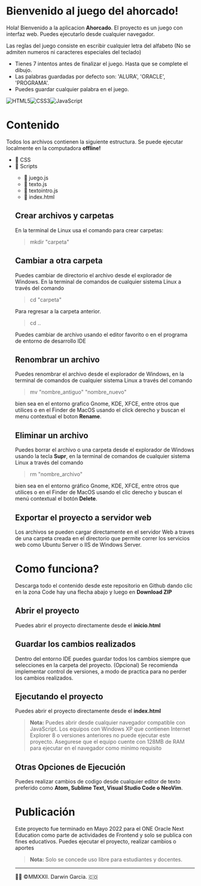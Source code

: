 # Bienvenido al juego del ahorcado!

Hola! Bienvenido a la aplicacion **Ahorcado**. 
El proyecto es un juego con interfaz web. Puedes ejecutarlo desde cualquier navegador. 

Las reglas del juego consiste en escribir cualquier letra del alfabeto (No se admiten numeros ni caracteres especiales del teclado)
<ul>
<li>Tienes 7 intentos antes de finalizar el juego. Hasta que se complete el dibujo.</li>
<li>Las palabras guardadas por defecto son: 'ALURA', 'ORACLE', 'PROGRAMA'.</li>
<li>Puedes guardar cualquier palabra en el juego.</li>
</ul>

![HTML5](https://img.shields.io/badge/html5-%23E34F26.svg?style=for-the-badge&logo=html5&logoColor=white)![CSS3](https://img.shields.io/badge/css3-%231572B6.svg?style=for-the-badge&logo=css3&logoColor=white)![JavaScript](https://img.shields.io/badge/javascript-%23323330.svg?style=for-the-badge&logo=javascript&logoColor=%23F7DF1E)



# Contenido

Todos los archivos contienen la siguiente estructura. Se puede ejecutar localmente en la computadora **offline!**
<ul>
<li>📁 CSS</li>
<li>📁 Scripts</li>
  <ul>
    <li>📄 juego.js</li>
    <li>📄 texto.js</li>
    <li>📄 textointro.js</li>
<li>📄 index.html</li>
</ul>


## Crear archivos y carpetas

En la terminal de Linux usa el comando para crear carpetas:

>mkdir "carpeta" 

## Cambiar a otra carpeta

Puedes cambiar de directorio el archivo desde el explorador de Windows.
En la terminal de comandos de cualquier sistema Linux  a través del comando 
>cd "carpeta" 

Para regresar a la carpeta anterior.
>cd ..

Puedes cambiar de archivo usando el editor favorito o en el programa de entorno de desarrollo IDE

## Renombrar un archivo

Puedes renombrar el archivo desde el explorador de Windows, en la terminal de comandos de cualquier sistema Linux  a través del comando 
>mv "nombre_antiguo" "nombre_nuevo"

bien sea en el entorno grafico Gnome, KDE, XFCE, entre otros que utilices o en el Finder de MacOS usando el click derecho y buscan el menu contextual el boton **Rename**.

## Eliminar un archivo
Puedes borrar el archivo o una carpeta desde el explorador de Windows usando la tecla **Supr**, en la terminal de comandos de cualquier sistema Linux  a través del comando 
>rm "nombre_archivo"

bien sea en el entorno gráfico Gnome, KDE, XFCE, entre otros que utilices o en el Finder de MacOS usando el clic derecho y buscan el menú contextual el botón **Delete**.



## Exportar el proyecto a servidor web

Los archivos se pueden cargar directamente en el servidor Web a traves de una carpeta creada en el directorio que permite correr los servicios web como Ubuntu Server o IIS de Windows Server.


# Como funciona?
Descarga todo el contenido desde este repositorio en Github dando clic en la zona Code hay una flecha abajo y luego en **Download ZIP**

## Abrir el proyecto
Puedes abrir el proyecto directamente desde el **inicio.html**


## Guardar los cambios realizados

Dentro del entorno IDE puedes guardar todos los cambios siempre que selecciones en la carpeta del proyecto. 
(Opcional) Se recomienda implementar control de versiones, a modo de practica para no perder los cambios realizados.

## Ejecutando el proyecto


Puedes abrir el proyecto directamente desde el **index.html**

> **Nota:** Puedes abrir desde cualquier navegador compatible con JavaScript. Los equipos con Windows XP que contienen Internet Explorer 8 o versiones anteriores no puede ejecutar este proyecto. Asegurese que el equipo cuente con 128MB de RAM para ejecutar en el navegador como minimo requisito

## Otras Opciones de Ejecución

Puedes realizar cambios de codigo desde cualquier editor de texto preferido como **Atom, Sublime Text, Visual Studio Code o NeoVim**.


# Publicación

Este proyecto fue terminado en Mayo 2022 para el ONE Oracle Next Education como parte de actividades de Frontend y solo se publica con fines educativos. Puedes ejecutar el proyecto, realizar cambios o aportes

> **Nota:** Solo se concede uso libre para estudiantes y docentes. 

- - -
👨‍💻 ©MMXXII. Darwin Garcia. 🇨🇴
